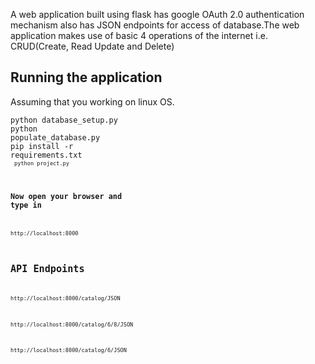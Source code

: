 A web application built using flask has google OAuth 2.0 authentication mechanism  also has JSON endpoints for access of database.The web application makes use of basic 4 operations of the internet i.e. CRUD(Create, Read Update and Delete)

## Running the application
Assuming that you working on linux OS.

<code>python database_setup.py</code><br>
<code>python populate_database.py</code><br>
<code>pip install -r requirements.txt<code><br>
<code>python project.py</code>

### Now open your browser and type in
```
http://localhost:8000
```
## API Endpoints

```
http://localhost:8000/catalog/JSON
```
```
http://localhost:8000/catalog/6/8/JSON
```
```
http://localhost:8000/catalog/6/JSON
```
